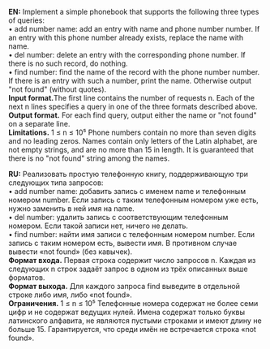 <b>EN:</b> Implement a simple phonebook that supports the following three types of queries:  
• add number name: add an entry with name and phone number number. If an entry with this phone number already exists, replace the name with name.  
• del number: delete an entry with the corresponding phone number. If there is no such record, do nothing.  
• find number: find the name of the record with the phone number number. If there is an entry with such a number, print the name. Otherwise output "not found" (without quotes).  
<b>Input format.</b>The first line contains the number of requests n. Each of the next n lines specifies a query in one of the three formats described above.  
<b>Output format.</b> For each find query, output either the name or "not found" on a separate line.  
<b>Limitations.</b> 1 ≤ n ≤ 10⁵ Phone numbers contain no more than seven digits and no leading zeros. Names contain only letters of the Latin alphabet, are not empty strings, and are no more than 15 in length. It is guaranteed that there is no "not found" string among the names.

<b>RU:</b> Реализовать простую телефонную книгу, поддерживающую три следующих типа запросов:  
• add number name: добавить запись с именем name и телефонным номером number. Если запись с таким телефонным номером уже есть, нужно заменить в ней имя на name.  
• del number: удалить запись с соответствующим телефонным номером. Если такой записи нет, ничего не делать.  
• find number: найти имя записи с телефонным номером number. Если запись с таким номером есть, вывести имя. В противном случае вывести «not found» (без кавычек).  
<b>Формат входа.</b> Первая строка содержит число запросов n. Каждая из следующих n строк задаёт запрос в одном из трёх описанных выше форматов.  
<b>Формат выхода.</b> Для каждого запроса find выведите в отдельной строке либо имя, либо «not found».  
<b>Ограничения.</b> 1 ≤ n ≤ 10⁵ Телефонные номера содержат не более семи цифр и не содержат ведущих нулей. Имена содержат только буквы латинского алфавита, не являются пустыми строками и имеют длину не больше 15. Гарантируется, что среди имён не встречается строка «not found».
